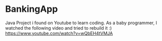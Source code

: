 # BankingApp
Java Project i found on Youtube to learn coding.
As a baby programmer, I watched the following video and tried to rebuild it :)
https://www.youtube.com/watch?v=wQbEH4tVMJA
